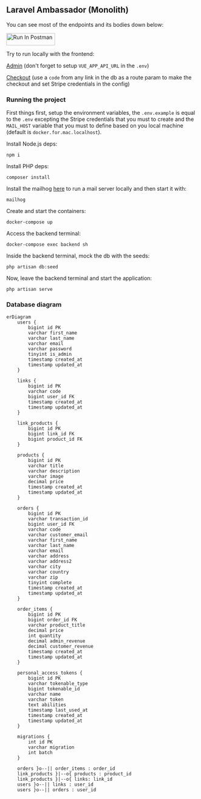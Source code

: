 ## Laravel Ambassador (Monolith)
You can see most of the endpoints and its bodies down below:

[<img src="https://run.pstmn.io/button.svg" alt="Run In Postman" style="width: 128px; height: 32px;">](https://god.gw.postman.com/run-collection/16889380-bf1a7826-d54f-4e33-ae05-6d2385ebd87d?action=collection%2Ffork&source=rip_markdown&collection-url=entityId%3D16889380-bf1a7826-d54f-4e33-ae05-6d2385ebd87d%26entityType%3Dcollection%26workspaceId%3Db10972d8-d348-4dad-a75c-df1938ec825e)

Try to run locally with the frontend:

[Admin](https://github.com/devkiloton/vue-admin) (don't forget to setup `VUE_APP_API_URL` in the `.env`)

[Checkout](https://github.com/devkiloton/nuxt-checkout) (use a `code` from any link in the db as a route param to make the checkout and set Stripe credentials in the config)

### Running the project
First things first, setup the environment variables, the `.env.example` is equal to the `.env` excepting the Stripe credentials that you must to create and the `MAIL_HOST` variable that you must to define based on you local machine (default is `docker.for.mac.localhost`).

Install Node.js deps:
```
npm i
```
Install PHP deps:
```
composer install
```
Install the mailhog [here](https://github.com/mailhog/MailHog) to run a mail server locally and then start it with:
```
mailhog
```
Create and start the containers:
```
docker-compose up
```
Access the backend terminal:
```
docker-compose exec backend sh
```
Inside the backend terminal, mock the db with the seeds:
```
php artisan db:seed
```
Now, leave the backend terminal and start the application:
```
php artisan serve
```
### Database diagram

```mermaid
erDiagram
    users {
        bigint id PK
        varchar first_name
        varchar last_name
        varchar email
        varchar password
        tinyint is_admin
        timestamp created_at
        timestamp updated_at
    }

    links {
        bigint id PK
        varchar code
        bigint user_id FK
        timestamp created_at
        timestamp updated_at
    }
    
    link_products {
        bigint id PK
        bigint link_id FK
        bigint product_id FK
    }

    products {
        bigint id PK
        varchar title
        varchar description
        varchar image
        decimal price
        timestamp created_at
        timestamp updated_at
    }
    
    orders {
        bigint id PK
        varchar transaction_id
        bigint user_id FK
        varchar code
        varchar customer_email
        varchar first_name
        varchar last_name
        varchar email
        varchar address
        varchar address2
        varchar city
        varchar country
        varchar zip
        tinyint complete
        timestamp created_at
        timestamp updated_at
    }

    order_items {
        bigint id PK
        bigint order_id FK
        varchar product_title
        decimal price
        int quantity
        decimal admin_revenue
        decimal customer_revenue
        timestamp created_at
        timestamp updated_at
    }
    
    personal_access_tokens {
        bigint id PK
        varchar tokenable_type
        bigint tokenable_id
        varchar name
        varchar token
        text abilities
        timestamp last_used_at
        timestamp created_at
        timestamp updated_at
    }

    migrations {
        int id PK
        varchar migration
        int batch
    }

    orders }o--|| order_items : order_id
    link_products }|--o{ products : product_id
    link_products }|--o{ links: link_id
    users }o--|| links : user_id
    users }o--|| orders : user_id
```
